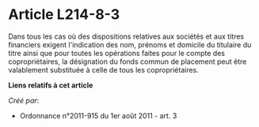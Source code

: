 # Article L214-8-3

Dans tous les cas où des dispositions relatives aux sociétés et aux titres financiers exigent l'indication des nom, prénoms
et domicile du titulaire du titre ainsi que pour toutes les opérations faites pour le compte des copropriétaires, la
désignation du fonds commun de placement peut être valablement substituée à celle de tous les copropriétaires.

**Liens relatifs à cet article**

_Créé par_:

  - Ordonnance n°2011-915 du 1er août 2011 - art. 3
